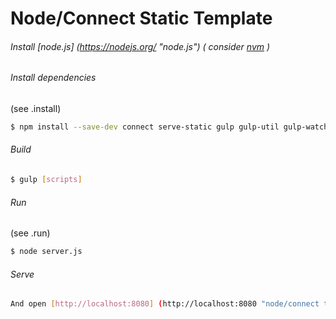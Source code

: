 # Node/Connect Static Template

###### Install [node.js] (https://nodejs.org/ "node.js") ( consider [nvm](https://github.com/creationix/nvm "nvm") )

###### Install dependencies
(see .install)
````bash
$ npm install --save-dev connect serve-static gulp gulp-util gulp-watch gulp-jshint gulp-concat gulp-uglify gulp-rename
````
###### Build
````bash
$ gulp [scripts]
````
###### Run
(see .run)
````bash
$ node server.js 
````

###### Serve
````bash
And open [http://localhost:8080] (http://localhost:8080 "node/connect template")
````
